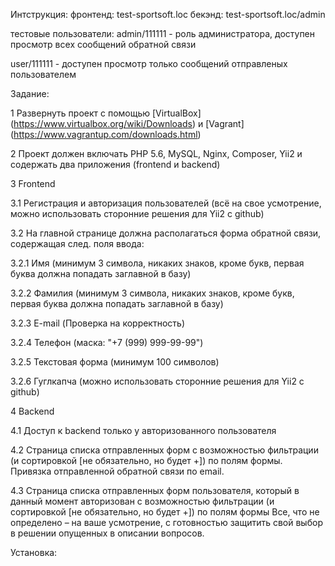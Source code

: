 Интструкция:
фронтенд: test-sportsoft.loc
бекэнд: test-sportsoft.loc/admin

тестовые пользователи: admin/111111 - роль администратора, доступен просмотр всех сообщений обратной связи

user/111111 - доступен просмотр только сообщений отправленых пользователем



Задание:

1 Развернуть проект с помощью [VirtualBox] (https://www.virtualbox.org/wiki/Downloads) и [Vagrant]
(https://www.vagrantup.com/downloads.html)

2 Проект должен включать PHP 5.6, MySQL, Nginx, Composer, Yii2 и содержать два приложения
(frontend и backend)

3 Frontend

3.1 Регистрация и авторизация пользователей (всё на свое усмотрение, можно использовать
сторонние решения для Yii2 с github)

3.2 На главной странице должна располагаться форма обратной связи, содержащая след. поля ввода:

3.2.1 Имя (минимум 3 символа, никаких знаков, кроме букв, первая буква должна попадать заглавной
в базу)

3.2.2 Фамилия (минимум 3 символа, никаких знаков, кроме букв, первая буква должна попадать
заглавной в базу)

3.2.3 E-mail (Проверка на корректность)

3.2.4 Телефон (маска: "+7 (999) 999-99-99")

3.2.5 Текстовая форма (минимум 100 символов)

3.2.6 Гуглкапча (можно использовать сторонние решения для Yii2 с github)

4 Backend

4.1 Доступ к backend только у авторизованного пользователя

4.2 Страница списка отправленных форм с возможностью фильтрации (и сортировкой [не
обязательно, но будет +]) по полям формы. Привязка отправленной обратной связи по email.

4.3 Страница списка отправленных форм пользователя, который в данный момент авторизован с
возможностью фильтрации (и сортировкой [не обязательно, но будет +]) по полям формы
Все, что не определено – на ваше усмотрение, с готовностью защитить свой выбор в решении
опущенных в описании вопросов.



Установка:
